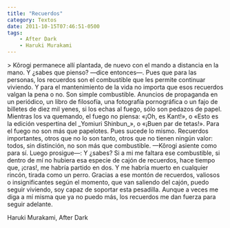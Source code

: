 ```yaml
---
title: "Recuerdos"
category: Textos
date: 2011-10-15T07:46:51-0500
tags:
    - After Dark
    - Haruki Murakami
---
```


&gt; Kôrogi permanece allí plantada, de nuevo con el mando a distancia en la mano. Y ¿sabes que pienso? —dice entonces—. Pues que para las personas, los recuerdos son el combustible que les permite continuar viviendo. Y para el mantenimiento de la vida no importa que esos recuerdos valgan la pena o no. Son simple combustible. Anuncios de propaganda en un periódico, un libro de filosofía, una fotografía pornográfica o un fajo de billetes de diez mil yenes, si los echas al fuego, sólo son pedazos de papel. Mientras los va quemando, el fuego no piensa: «¡Oh, es Kant!», o «Esto es la edición vespertina del \_Yomiuri Shinbun\_», o «¡Buen par de tetas!». Para el fuego no son más que papelotes. Pues sucede lo mismo. Recuerdos importantes, otros que no lo son tanto, otros que no tienen ningún valor: todos, sin distinción, no son más que combustible. —Kôrogi asiente como para sí. Luego prosigue—: Y ¿sabes? Si a mi me faltara ese combustible, si dentro de mí no hubiera esa especie de cajón de recuerdos, hace tiempo que, ¡cras!, me habría partido en dos. Y me habría muerto en cualquier rincón, tirada como un perro. Gracias a ese montón de recuerdos, valiosos o insignificantes según el momento, que van saliendo del cajón, puedo seguir viviendo, soy capaz de soportar esta pesadilla. Aunque a veces me diga a mí misma que ya no puedo más, los recuerdos me dan fuerza para seguir adelante.

Haruki Murakami, After Dark